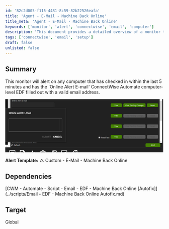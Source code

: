 ```yaml
---
id: '82c2d005-f115-4481-8c59-82b22526eafa'
title: 'Agent - E-Mail - Machine Back Online'
title_meta: 'Agent - E-Mail - Machine Back Online'
keywords: ['monitor', 'alert', 'connectwise', 'email', 'computer']
description: 'This document provides a detailed overview of a monitor that alerts when a computer checks in with a valid email address for the Online Alert E-mail EDF in ConnectWise Automate. It includes information on the alert template and dependencies required for setup.'
tags: ['connectwise', 'email', 'setup']
draft: false
unlisted: false
---
```


## Summary

This monitor will alert on any computer that has checked in within the last 5 minutes and has the 'Online Alert E-mail' ConnectWise Automate computer-level EDF filled out with a valid email address.

![Image](../../../static/img/Agent---E-Mail---Machine-Back-Online/image_1.png)

**Alert Template:** △ Custom - E-Mail - Machine Back Online

## Dependencies

[CWM - Automate - Script - Email - EDF - Machine Back Online [Autofix]](../scripts/Email - EDF - Machine Back Online Autofix.md)

## Target

Global



